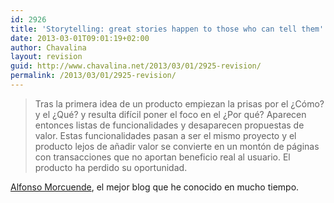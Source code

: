 ```yaml
---
id: 2926
title: 'Storytelling: great stories happen to those who can tell them'
date: 2013-03-01T09:01:19+02:00
author: Chavalina
layout: revision
guid: http://www.chavalina.net/2013/03/01/2925-revision/
permalink: /2013/03/01/2925-revision/
---
```

> Tras la primera idea de un producto empiezan la prisas por el ¿Cómo? y el ¿Qué? y resulta difícil poner el foco en el ¿Por qué? Aparecen entonces listas de funcionalidades y desaparecen propuestas de valor. Estas funcionalidades pasan a ser el mismo proyecto y el producto lejos de añadir valor se convierte en un montón de páginas con transacciones que no aportan beneficio real al usuario. El producto ha perdido su oportunidad.

[Alfonso Morcuende](http://www.alfonsomorcuende.com/post.php?s=2013-03-01-storytelling), el mejor blog que he conocido en mucho tiempo.